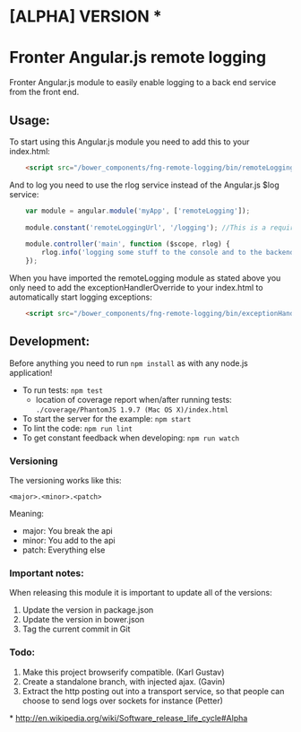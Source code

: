 # [ALPHA] VERSION *

# Fronter Angular.js remote logging

Fronter Angular.js module to easily enable logging to a back end service from the front end.

## Usage:

To start using this Angular.js module you need to add this to your index.html:

```html
    <script src="/bower_components/fng-remote-logging/bin/remoteLoggingModule.min.js"></script>
```

And to log you need to use the rlog service instead of the Angular.js $log service:
  

```js
    var module = angular.module('myApp', ['remoteLogging']);
    
    module.constant('remoteLoggingUrl', '/logging'); //This is a requirement for the remoteLogging module
    
    module.controller('main', function ($scope, rlog) {
        rlog.info('logging some stuff to the console and to the backend');
    });
```

    
When you have imported the remoteLogging module as stated above you only need to add the exceptionHandlerOverride
to your index.html to automatically start logging exceptions:

```html
    <script src="/bower_components/fng-remote-logging/bin/exceptionHandlerOverride.min.js"></script>
```

## Development:

Before anything you need to run `npm install` as with any node.js application!

* To run tests: `npm test`
    * location of coverage report when/after running tests: `./coverage/PhantomJS 1.9.7 (Mac OS X)/index.html`
* To start the server for the example: `npm start`
* To lint the code: `npm run lint`
* To get constant feedback when developing: `npm run watch`


### Versioning
The versioning works like this:

    <major>.<minor>.<patch>

Meaning:

* major: You break the api
* minor: You add to the api
* patch: Everything else


### Important notes:

When releasing this module it is important to update all of the versions:

1. Update the version in package.json
2. Update the version in bower.json
3. Tag the current commit in Git

### Todo:

1. Make this project browserify compatible. (Karl Gustav)
2. Create a standalone branch, with injected ajax. (Gavin)
3. Extract the http posting out into a transport service,
   so that people can choose to send logs over sockets for instance (Petter)

\* http://en.wikipedia.org/wiki/Software_release_life_cycle#Alpha
